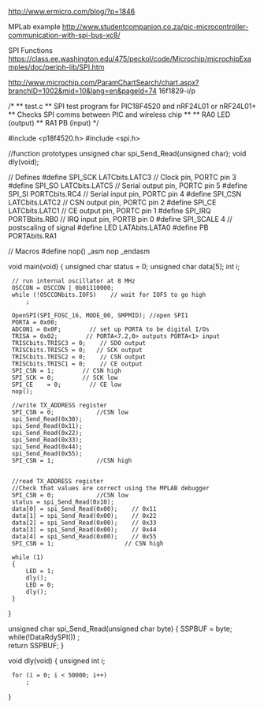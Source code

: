 

http://www.ermicro.com/blog/?p=1846

MPLab example
http://www.studentcompanion.co.za/pic-microcontroller-communication-with-spi-bus-xc8/


SPI Functions
https://class.ee.washington.edu/475/peckol/code/Microchip/microchipExamples/doc/periph-lib/SPI.htm


http://www.microchip.com/ParamChartSearch/chart.aspx?branchID=1002&mid=10&lang=en&pageId=74
16f1829-i/p



 /*
 ** test.c
 ** SPI test program for PIC18F4520 and nRF24L01 or nRF24L01+
 ** Checks SPI comms between PIC and wireless chip
 ** 
 ** RA0    LED (output)
 ** RA1    PB (input)
 */
 
 #include <p18f4520.h>
 #include <spi.h>
 
 //function prototypes
 unsigned char spi_Send_Read(unsigned char);
 void dly(void);
 
 // Defines
 #define SPI_SCK        LATCbits.LATC3        // Clock pin, PORTC pin 3 
 #define SPI_SO        LATCbits.LATC5        // Serial output pin, PORTC pin 5 
 #define SPI_SI        PORTCbits.RC4        // Serial input pin, PORTC pin 4 
 #define SPI_CSN        LATCbits.LATC2        // CSN output pin, PORTC pin 2
 #define SPI_CE        LATCbits.LATC1        // CE output pin, PORTC pin 1
 #define SPI_IRQ        PORTBbits.RB0        // IRQ input pin, PORTB pin 0
 #define SPI_SCALE    4                      // postscaling of signal 
 #define LED            LATAbits.LATA0
 #define PB            PORTAbits.RA1
 
 
 // Macros
 #define nop() _asm nop _endasm
 
 void main(void)
 {
     unsigned char status = 0;
     unsigned char data[5];
     int i;
 
     // run internal oscillator at 8 MHz
     OSCCON = OSCCON | 0b01110000;
     while (!OSCCONbits.IOFS)    // wait for IOFS to go high
         ;
 
     OpenSPI(SPI_FOSC_16, MODE_00, SMPMID); //open SPI1
     PORTA = 0x00;
     ADCON1 = 0x0F;        // set up PORTA to be digital I/Os
     TRISA = 0x02;        // PORTA<7.2,0> outputs PORTA<1> input
     TRISCbits.TRISC3 = 0;    // SDO output
     TRISCbits.TRISC5 = 0;   // SCK output
     TRISCbits.TRISC2 = 0;    // CSN output
     TRISCbits.TRISC1 = 0;    // CE output
     SPI_CSN = 1;        // CSN high
     SPI_SCK = 0;        // SCK low
     SPI_CE    = 0;        // CE low
     nop();
 
     //write TX_ADDRESS register
     SPI_CSN = 0;            //CSN low
     spi_Send_Read(0x30);
     spi_Send_Read(0x11);
     spi_Send_Read(0x22);
     spi_Send_Read(0x33);
     spi_Send_Read(0x44);
     spi_Send_Read(0x55);
     SPI_CSN = 1;            //CSN high
 
 
     //read TX_ADDRESS register
     //Check that values are correct using the MPLAB debugger
     SPI_CSN = 0;            //CSN low
     status = spi_Send_Read(0x10);
     data[0] = spi_Send_Read(0x00);    // 0x11
     data[1] = spi_Send_Read(0x00);    // 0x22
     data[2] = spi_Send_Read(0x00);    // 0x33
     data[3] = spi_Send_Read(0x00);    // 0x44
     data[4] = spi_Send_Read(0x00);    // 0x55
     SPI_CSN = 1;                    // CSN high
 
     while (1)
     {
         LED = 1;
         dly();
         LED = 0;
         dly();
     }
 }
 
 
 unsigned char spi_Send_Read(unsigned char byte)
 {
     SSPBUF = byte;    
     while(!DataRdySPI())
         ;    
     return SSPBUF;
 }
 
 void dly(void)
 {
     unsigned int i;
 
     for (i = 0; i < 50000; i++)
         ;
 }    
 